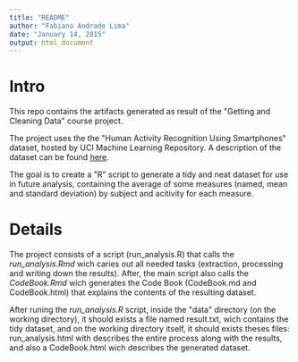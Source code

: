 ```yaml
---
title: "README"
author: "Fabiano Andrade Lima"
date: "January 14, 2015"
output: html_document
---
```


# Intro

This repo contains the artifacts generated as result of the "Getting and Cleaning Data" course project.

The project uses the the "Human Activity Recognition Using Smartphones" dataset, hosted by  UCI Machine Learning Repository. A description of the dataset can be found [here](http://archive.ics.uci.edu/ml/datasets/Human+Activity+Recognition+Using+Smartphones#).

The goal is to create a "R" script to generate a tidy and neat dataset for use in future analysis, containing the average of some measures (named, mean and standard deviation) by subject and acitivity for each measure.

# Details

The project consists of a script (run_analysis.R) that calls the *run_analysis.Rmd* wich caries out all needed tasks (extraction, processing and writing down the results). After, the main script  also calls the *CodeBook.Rmd* wich generates the Code Book (CodeBook.md and CodeBook.html) that explains the contents of the resulting dataset.

After runing the *run_analysis.R* script, inside the "data" directory (on the working directory), it should exists a file named  result.txt, wich contains the tidy dataset, and on the working directory itself, it should exists theses files: run_analysis.html with describes the entire process along with the results, and also a CodeBook.html wich describes the generated dataset.
